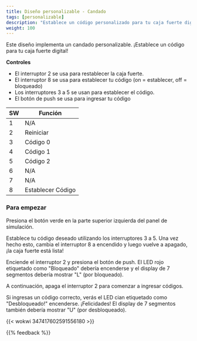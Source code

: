 ```yaml
---
title: Diseño personalizable - Candado
tags: [personalizable]
description: "Establece un código personalizado para tu caja fuerte digital"
weight: 100
---
```


Este diseño implementa un candado personalizable. ¡Establece un código para tu caja fuerte digital!

**Controles**
* El interruptor 2 se usa para restablecer la caja fuerte.
* El interruptor 8 se usa para establecer tu código (on = establecer, off = bloqueado)
* Los interruptores 3 a 5 se usan para establecer el código.
* El botón de push se usa para ingresar tu código


| SW      | Función          | 
|---------|------------------|
| 1       | N/A              | 
| 2       | Reiniciar        | 
| 3       | Código 0         |
| 4       | Código 1         | 
| 5       | Código 2         | 
| 6       | N/A              |
| 7       | N/A              | 
| 8       | Establecer Código|

### Para empezar

Presiona el botón verde en la parte superior izquierda del panel de simulación.

Establece tu código deseado utilizando los interruptores 3 a 5. Una vez hecho esto, cambia el interruptor 8 a encendido y luego vuelve a apagado, ¡la caja fuerte está lista!

Enciende el interruptor 2 y presiona el botón de push. El LED rojo etiquetado como "Bloqueado" debería encenderse y el display de 7 segmentos debería mostrar "L" (por bloqueado).

A continuación, apaga el interruptor 2 para comenzar a ingresar códigos.

Si ingresas un código correcto, verás el LED cian etiquetado como "Desbloqueado!" encenderse. ¡Felicidades! El display de 7 segmentos también debería mostrar "U" (por desbloqueado).

{{< wokwi 347417602591556180 >}}
<br>

{{% feedback %}}
